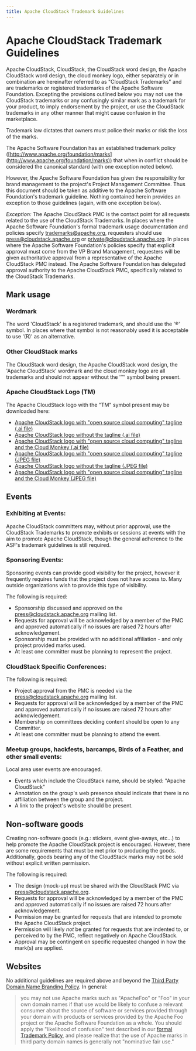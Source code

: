 ```yaml
---
title: Apache CloudStack Trademark Guidelines
---
```


<div class="row">

<div class="col-lg-12">

<div class="page-header">

<h1 id="indicators">Apache CloudStack Trademark Guidelines</h1>

</div>

</div>

</div>

Apache CloudStack, CloudStack, the CloudStack word design, the Apache 
CloudStack word design, the cloud monkey logo, either separately or in 
combination are hereinafter referred to as "CloudStack Trademarks" and 
are trademarks or registered trademarks of the Apache Software 
Foundation. Excepting the provisions outlined below you may not use the 
CloudStack trademarks or any confusingly similar mark as a trademark for 
your product, to imply endorsement by the project, or use the CloudStack 
trademarks in any other manner that might cause confusion in the 
marketplace.

Trademark law dictates that owners must police their marks or risk the 
loss of the marks.

The Apache Software Foundation has an established trademark policy 
([http://www.apache.org/foundation/marks](http://www.apache.org/foundation/marks)) 
that when in conflict should be considered the canonical standard (with one 
exception noted below). 

However, the Apache Software Foundation has given the responsibility for 
brand management to the project's Project Management Committee. Thus 
this document should be taken as additive to the Apache Software 
Foundation's trademark guideline. Nothing contained herein provides an 
exception to those guidelines (again, with one exception below).

*Exception:* The Apache CloudStack PMC is the contact point for all requests
related to the use of the CloudStack Trademarks. In places where the Apache
Software Foundation's formal trademark usage documentation and policies specify
trademarks@apache.org, requesters should use press@cloudstack.apache.org or
private@cloudstack.apache.org.  In places where the Apache Software
Foundation's policies specify that explicit approval must come from the VP
Brand Management, requesters will be given authoritative approval from a
representative of the Apache CloudStack PMC instead.  The Apache Software
Foundation has delegated approval authority to the Apache CloudStack PMC,
specifically related to the CloudStack Trademarks.

## Mark usage

### Wordmark

The word 'CloudStack' is a registered trademark, 
and should use the '&#174;' symbol. In places where that symbol is not 
reasonably used it is acceptable to use '(R)' as an alternative.

### Other CloudStack marks

The CloudStack word design, the Apache CloudStack word design, the
'Apache CloudStack' wordmark  and the 
cloud monkey logo are all trademarks and should not appear without the 
'&#8482;' symbol being present.

### Apache CloudStack Logo (TM)

The Apache CloudStack logo with the "TM" symbol present may be 
downloaded here:

* [Apache CloudStack logo with "open source cloud computing" tagline (.ai file)](http://svn.apache.org/repos/asf/cloudstack/media/ai/apache_cloudstack.ai)
* [Apache CloudStack logo without the tagline (.ai file)](http://svn.apache.org/repos/asf/cloudstack/media/ai/apache_cloudstack_sans_tagline.ai)
* [Apache CloudStack logo with "open source cloud computing" tagline and the Cloud Monkey (.ai file)](http://svn.apache.org/repos/asf/cloudstack/media/ai/apache_cloudstack_with_cloud_monkey.ai)
* [Apache CloudStack logo with "open source cloud computing" tagline (JPEG file)](http://svn.apache.org/repos/asf/cloudstack/media/jpeg/apache_cloudstack.jpg)
* [Apache CloudStack logo without the tagline (JPEG file)](http://svn.apache.org/repos/asf/cloudstack/media/jpeg/apache_cloudstack_sans_tagline.jpg)
* [Apache CloudStack logo with "open source cloud computing" tagline and the Cloud Monkey (JPEG file)](http://svn.apache.org/repos/asf/cloudstack/media/jpeg/apache_cloudstack_with_cloud_monkey.jpg)

## Events

### Exhibiting at Events:

Apache CloudStack committers may, without prior approval, use the 
CloudStack Trademarks to promote exhibits or sessions at events with the 
aim to promote Apache CloudStack, though the general adherence to the 
ASF's trademark guidelines is still required.

### Sponsoring Events:

Sponsoring events can provide good visibility for the project, however 
it frequently requires funds that the project does not have access to. 
Many outside organizations wish to provide this type of visibility.

The following is required:

* Sponsorship discussed and approved on the [press@cloudstack.apache.org](mailto:press@cloudstack.apache.org) mailing list.
* Requests for approval will be acknowledged by a member of the PMC and approved automatically if no issues are raised 72 hours after acknowledgement.
* Sponsorship must be provided with no additional affiliation - and only project provided marks used.
* At least one committer must be planning to represent the project.

### CloudStack Specific Conferences:

The following is required:

* Project approval from the PMC is needed via the [press@cloudstack.apache.org](mailto:press@cloudstack.apache.org) mailing list.
* Requests for approval will be acknowledged by a member of the PMC and approved automatically if no issues are raised 72 hours after acknowledgement.
* Membership on committees deciding content should be open to any Committer.
* At least one committer must be planning to attend the event.

### Meetup groups, hackfests, barcamps, Birds of a Feather, and other small events:

Local area user events are encouraged.

* Events which include the CloudStack name, should be styled: "Apache CloudStack"
* Annotation on the group's web presence should indicate that there is no affiliation between the group and the project.
* A link to the project's website should be present.

## Non-software goods

Creating non-software goods (e.g.: stickers, event give-aways, etc...) to help
promote the Apache CloudStack project is encouraged.  However, there are some
requirements that must be met prior to producing the goods.  Additionally,
goods bearing any of the CloudStack marks may not be sold without explicit
written permission.

The following is required:

* The design (mock-up) must be shared with the CloudStack PMC via [press@cloudstack.apache.org](mailto:press@cloudstack.apache.org).
* Requests for approval will be acknowledged by a member of the PMC and approved automatically if no issues are raised 72 hours after acknowledgement.
* Permission may be granted for requests that are intended to promote the Apache CloudStack project.
* Permission will likely *not* be granted for requests that are indented to, or perceived to by the PMC, reflect negatively on Apache CloudStack.
* Approval may be contingent on specific requested changed in how the mark(s) are applied.

## Websites

No additional guidelines are required above and beyond the 
[Third Party Domain Name Branding Policy](http://www.apache.org/foundation/marks/domains.html). 
In general:

> you may not use Apache marks such as "ApacheFoo" or "Foo" in your own 
> domain names if that use would be likely to confuse a relevant consumer 
> about the source of software or services provided through your domain 
> with products or services provided by the Apache Foo project or the 
> Apache Software Foundation as a whole. You should apply the 
> "likelihood of confusion" test described in our 
> [formal Trademark Policy](http://www.apache.org/foundation/marks/), and 
> please realize that the use of Apache marks in third party domain 
> names is generally not "nominative fair use."
